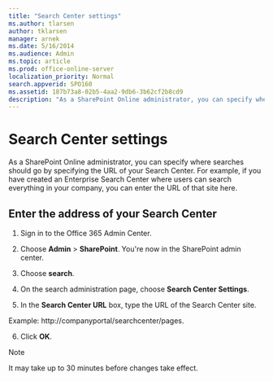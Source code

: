 ```yaml
---
title: "Search Center settings"
ms.author: tlarsen
author: tklarsen
manager: arnek
ms.date: 5/16/2014
ms.audience: Admin
ms.topic: article
ms.prod: office-online-server
localization_priority: Normal
search.appverid: SPO160
ms.assetid: 187b73a8-02b5-4aa2-9db6-3b62cf2b8cd9
description: "As a SharePoint Online administrator, you can specify where searches should go by specifying the URL of your Search Center."
---
```


# Search Center settings

As a SharePoint Online administrator, you can specify where searches should go by specifying the URL of your Search Center. For example, if you have created an Enterprise Search Center where users can search everything in your company, you can enter the URL of that site here. 
  
## Enter the address of your Search Center
<a name="__goback"> </a>

1. Sign in to the Office 365 Admin Center.
    
2. Choose **Admin** \> **SharePoint**. You're now in the SharePoint admin center.
    
3. Choose **search**. 
    
4. On the search administration page, choose **Search Center Settings**.
    
5. In the **Search Center URL** box, type the URL of the Search Center site. 
  
Example: http://companyportal/searchcenter/pages.
    
6. Click **OK**.
    
> [!NOTE]
>  It may take up to 30 minutes before changes take effect. 
  


